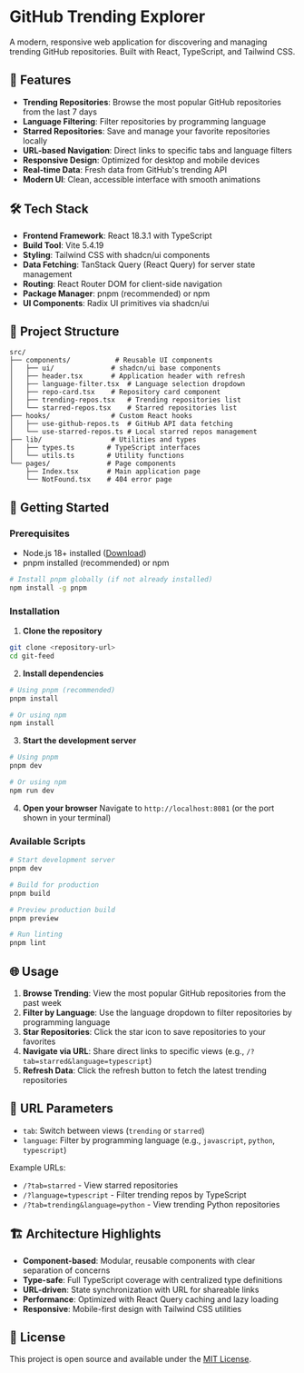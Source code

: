 # GitHub Trending Explorer

A modern, responsive web application for discovering and managing trending GitHub repositories. Built with React, TypeScript, and Tailwind CSS.

## 🚀 Features

- **Trending Repositories**: Browse the most popular GitHub repositories from the last 7 days
- **Language Filtering**: Filter repositories by programming language
- **Starred Repositories**: Save and manage your favorite repositories locally
- **URL-based Navigation**: Direct links to specific tabs and language filters
- **Responsive Design**: Optimized for desktop and mobile devices
- **Real-time Data**: Fresh data from GitHub's trending API
- **Modern UI**: Clean, accessible interface with smooth animations

## 🛠 Tech Stack

- **Frontend Framework**: React 18.3.1 with TypeScript
- **Build Tool**: Vite 5.4.19
- **Styling**: Tailwind CSS with shadcn/ui components
- **Data Fetching**: TanStack Query (React Query) for server state management
- **Routing**: React Router DOM for client-side navigation
- **Package Manager**: pnpm (recommended) or npm
- **UI Components**: Radix UI primitives via shadcn/ui

## 📁 Project Structure

```
src/
├── components/           # Reusable UI components
│   ├── ui/              # shadcn/ui base components
│   ├── header.tsx       # Application header with refresh
│   ├── language-filter.tsx  # Language selection dropdown
│   ├── repo-card.tsx    # Repository card component
│   ├── trending-repos.tsx   # Trending repositories list
│   └── starred-repos.tsx    # Starred repositories list
├── hooks/               # Custom React hooks
│   ├── use-github-repos.ts  # GitHub API data fetching
│   └── use-starred-repos.ts # Local starred repos management
├── lib/                 # Utilities and types
│   ├── types.ts        # TypeScript interfaces
│   └── utils.ts        # Utility functions
└── pages/              # Page components
    ├── Index.tsx       # Main application page
    └── NotFound.tsx    # 404 error page
```

## 🚀 Getting Started

### Prerequisites

- Node.js 18+ installed ([Download](https://nodejs.org/))
- pnpm installed (recommended) or npm

```bash
# Install pnpm globally (if not already installed)
npm install -g pnpm
```

### Installation

1. **Clone the repository**
```bash
git clone <repository-url>
cd git-feed
```

2. **Install dependencies**
```bash
# Using pnpm (recommended)
pnpm install

# Or using npm
npm install
```

3. **Start the development server**
```bash
# Using pnpm
pnpm dev

# Or using npm
npm run dev
```

4. **Open your browser**
Navigate to `http://localhost:8081` (or the port shown in your terminal)

### Available Scripts

```bash
# Start development server
pnpm dev

# Build for production
pnpm build

# Preview production build
pnpm preview

# Run linting
pnpm lint
```

## 🌐 Usage

1. **Browse Trending**: View the most popular GitHub repositories from the past week
2. **Filter by Language**: Use the language dropdown to filter repositories by programming language
3. **Star Repositories**: Click the star icon to save repositories to your favorites
4. **Navigate via URL**: Share direct links to specific views (e.g., `/?tab=starred&language=typescript`)
5. **Refresh Data**: Click the refresh button to fetch the latest trending repositories

## 🔗 URL Parameters

- `tab`: Switch between views (`trending` or `starred`)
- `language`: Filter by programming language (e.g., `javascript`, `python`, `typescript`)

Example URLs:
- `/?tab=starred` - View starred repositories
- `/?language=typescript` - Filter trending repos by TypeScript
- `/?tab=trending&language=python` - View trending Python repositories

## 🏗 Architecture Highlights

- **Component-based**: Modular, reusable components with clear separation of concerns
- **Type-safe**: Full TypeScript coverage with centralized type definitions
- **URL-driven**: State synchronization with URL for shareable links
- **Performance**: Optimized with React Query caching and lazy loading
- **Responsive**: Mobile-first design with Tailwind CSS utilities

## 📝 License

This project is open source and available under the [MIT License](LICENSE).
